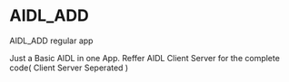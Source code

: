 # AIDL_ADD
AIDL_ADD regular app

Just a Basic AIDL in one App. Reffer AIDL Client Server for the complete code( Client Server Seperated )
